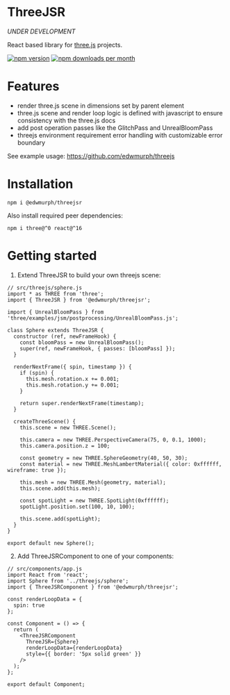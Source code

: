 # ThreeJSR

*UNDER DEVELOPMENT*

React based library for [three.js](https://threejs.org/) projects.

<a href="https://www.npmjs.com/package/threejs-r"><img src="https://img.shields.io/npm/v/@edwmurph/threejsr.svg?style=flat" alt="npm version"></a>
<a href="https://www.npmjs.com/package/threejs-r" target="_blank"><img src="https://img.shields.io/npm/dm/@edwmurph/threejsr.svg" alt="npm downloads per month"></a>

# Features

- render three.js scene in dimensions set by parent element
- three.js scene and render loop logic is defined with javascript to ensure consistency with the three.js docs
- add post operation passes like the GlitchPass and UnrealBloomPass
- threejs environment requirement error handling with customizable error boundary

See example usage: https://github.com/edwmurph/threejs

# Installation

```
npm i @edwmurph/threejsr
```
Also install required peer dependencies:
```
npm i three@^0 react@^16
```

# Getting started

1. Extend ThreeJSR to build your own threejs scene:

```
// src/threejs/sphere.js
import * as THREE from 'three';
import { ThreeJSR } from '@edwmurph/threejsr';

import { UnrealBloomPass } from 'three/examples/jsm/postprocessing/UnrealBloomPass.js';

class Sphere extends ThreeJSR {
  constructor (ref, newFrameHook) {
    const bloomPass = new UnrealBloomPass();
    super(ref, newFrameHook, { passes: [bloomPass] });
  }

  renderNextFrame({ spin, timestamp }) {
    if (spin) {
      this.mesh.rotation.x += 0.001;
      this.mesh.rotation.y += 0.001;
    }

    return super.renderNextFrame(timestamp);
  }

  createThreeScene() {
    this.scene = new THREE.Scene();

    this.camera = new THREE.PerspectiveCamera(75, 0, 0.1, 1000);
    this.camera.position.z = 100;

    const geometry = new THREE.SphereGeometry(40, 50, 30);
    const material = new THREE.MeshLambertMaterial({ color: 0xffffff, wireframe: true });

    this.mesh = new THREE.Mesh(geometry, material);
    this.scene.add(this.mesh);

    const spotLight = new THREE.SpotLight(0xffffff);
    spotLight.position.set(100, 10, 100);

    this.scene.add(spotLight);
  }
}

export default new Sphere();
```

2. Add ThreeJSRComponent to one of your components:

```
// src/components/app.js
import React from 'react';
import Sphere from '../threejs/sphere';
import { ThreeJSRComponent } from '@edwmurph/threejsr';

const renderLoopData = {
  spin: true
};

const Component = () => {
  return (
    <ThreeJSRComponent
      ThreeJSR={Sphere}
      renderLoopData={renderLoopData}
      style={{ border: '5px solid green' }}
    />
  );
};

export default Component;
```
